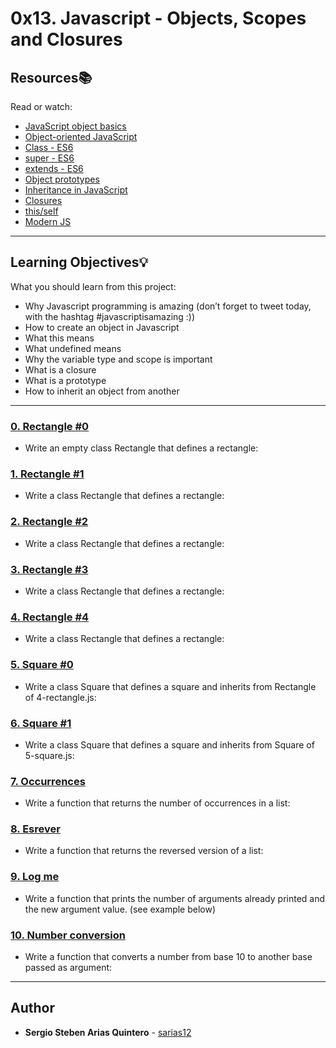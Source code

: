 # 0x13. Javascript - Objects, Scopes and Closures

## Resources:books:
Read or watch:
* [JavaScript object basics](https://intranet.hbtn.io/rltoken/OJ4pU6uHwfCrAclbZsk_Hg)
* [Object-oriented JavaScript](https://intranet.hbtn.io/rltoken/Uqv-UMsBUpHWQZXBf5fn0g)
* [Class - ES6](https://intranet.hbtn.io/rltoken/zMWxOmGWEsOCldCKeDswCA)
* [super - ES6](https://intranet.hbtn.io/rltoken/DTMKogwFYEgUnpLrNvTcfQ)
* [extends - ES6](https://intranet.hbtn.io/rltoken/fh2JHfNNa-HLnmfSdOo9TA)
* [Object prototypes](https://intranet.hbtn.io/rltoken/lrlwnQMM82RimJJcfLao5w)
* [Inheritance in JavaScript](https://intranet.hbtn.io/rltoken/LDpXxzBrdmmXAHoNrWwLxg)
* [Closures](https://intranet.hbtn.io/rltoken/qDa7F8060Jlhe3DZZitY4A)
* [this/self](https://intranet.hbtn.io/rltoken/ockP7FQKKmTRvfeAHw-XSw)
* [Modern JS](https://intranet.hbtn.io/rltoken/22mdHf9KeFhRQrLP-e1hPw)

---
## Learning Objectives:bulb:
What you should learn from this project:

* Why Javascript programming is amazing (don’t forget to tweet today, with the hashtag #javascriptisamazing :))
* How to create an object in Javascript
* What this means
* What undefined means 
* Why the variable type and scope is important
* What is a closure
* What is a prototype
* How to inherit an object from another

---

### [0. Rectangle #0](./0-rectangle.js)
* Write an empty class Rectangle that defines a rectangle:


### [1. Rectangle #1](./1-rectangle.js)
* Write a class Rectangle that defines a rectangle:


### [2. Rectangle #2](./2-rectangle.js)
* Write a class Rectangle that defines a rectangle:


### [3. Rectangle #3](./3-rectangle.js)
* Write a class Rectangle that defines a rectangle:


### [4. Rectangle #4](./4-rectangle.js)
* Write a class Rectangle that defines a rectangle:


### [5. Square #0](./5-square.js)
* Write a class Square that defines a square and inherits from Rectangle of 4-rectangle.js:


### [6. Square #1](./6-square.js)
* Write a class Square that defines a square and inherits from Square of 5-square.js:


### [7. Occurrences](./7-occurrences.js)
* Write a function that returns the number of occurrences in a list:


### [8. Esrever](./8-esrever.js)
* Write a function that returns the reversed version of a list:


### [9. Log me](./9-logme.js)
* Write a function that prints the number of arguments already printed and the new argument value. (see example below)


### [10. Number conversion](./10-converter.js)
* Write a function that converts a number from base 10 to another base passed as argument:

---

## Author
* **Sergio Steben Arias Quintero** - [sarias12](https://github.com/sarias12)
